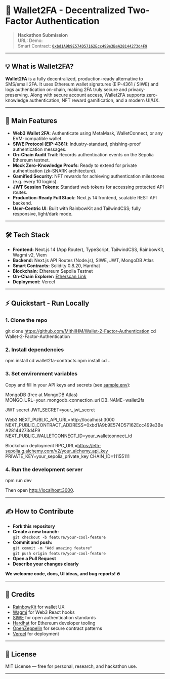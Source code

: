 # 🔐 Wallet2FA - Decentralized Two-Factor Authentication

> **Hackathon Submission**  
> URL: 
> Demo:   
> Smart Contract: [`0xbd1A9b9E574D57162Ecc499e3BeA28144273d4F9`](https://sepolia.etherscan.io/address/0xbd1A9b9E574D57162Ecc499e3BeA28144273d4F9)

---

## 💡 What is Wallet2FA?

**Wallet2FA** is a fully decentralized, production-ready alternative to SMS/email 2FA. It uses Ethereum wallet signatures (EIP-4361 / SIWE) and logs authentication on-chain, making 2FA truly secure and privacy-preserving. Along with secure account access, Wallet2FA supports zero-knowledge authentication, NFT reward gamification, and a modern UI/UX.

---

## 🚀 Main Features

- **Web3 Wallet 2FA**: Authenticate using MetaMask, WalletConnect, or any EVM-compatible wallet.
- **SIWE Protocol (EIP-4361)**: Industry-standard, phishing-proof authentication messages.
- **On-Chain Audit Trail**: Records authentication events on the Sepolia Ethereum testnet.
- **Mock Zero-Knowledge Proofs**: Ready to extend for private authentication (zk-SNARK architecture).
- **Gamified Security**: NFT rewards for achieving authentication milestones (e.g. every 10 logins).
- **JWT Session Tokens**: Standard web tokens for accessing protected API routes.
- **Production-Ready Full Stack**: Next.js 14 frontend, scalable REST API backend.
- **User-Centric UI**: Built with RainbowKit and TailwindCSS; fully responsive, light/dark mode.

---

## 🛠 Tech Stack

- **Frontend:** Next.js 14 (App Router), TypeScript, TailwindCSS, RainbowKit, Wagmi v2, Viem
- **Backend:** Next.js API Routes (Node.js), SIWE, JWT, MongoDB Atlas
- **Smart Contracts:** Solidity 0.8.20, Hardhat
- **Blockchain:** Ethereum Sepolia Testnet
- **On-Chain Explorer:** [Etherscan Link](https://sepolia.etherscan.io/address/0xbd1A9b9E574D57162Ecc499e3BeA28144273d4F9)
- **Deployment:** Vercel

---

## ⚡️ Quickstart - Run Locally

### 1. **Clone the repo**

git clone https://github.com/MithilHM/Wallet-2-Factor-Authentication
cd Wallet-2-Factor-Authentication


### 2. **Install dependencies**

npm install
cd wallet2fa-contracts
npm install
cd ..


### 3. **Set environment variables**

Copy and fill in your API keys and secrets (see [sample.env](.env.example)):

MongoDB (free at MongoDB Atlas)
MONGO_URL=your_mongodb_connection_uri
DB_NAME=wallet2fa

JWT secret
JWT_SECRET=your_jwt_secret

Web3
NEXT_PUBLIC_API_URL=http://localhost:3000
NEXT_PUBLIC_CONTRACT_ADDRESS=0xbd1A9b9E574D57162Ecc499e3BeA28144273d4F9
NEXT_PUBLIC_WALLETCONNECT_ID=your_walletconnect_id

Blockchain deployment
RPC_URL=https://eth-sepolia.g.alchemy.com/v2/your_alchemy_api_key
PRIVATE_KEY=your_sepolia_private_key
CHAIN_ID=11155111


### 4. **Run the development server**

npm run dev


Then open [http://localhost:3000](http://localhost:3000).

---

## ✍️ How to Contribute

- **Fork this repository**
- **Create a new branch:**  
  `git checkout -b feature/your-cool-feature`
- **Commit and push:**  
  `git commit -m "Add amazing feature"`  
  `git push origin feature/your-cool-feature`
- **Open a Pull Request**  
- **Describe your changes clearly**

**We welcome code, docs, UI ideas, and bug reports! 🔥**

---

## 🙏 Credits

- [RainbowKit](https://rainbowkit.com/) for wallet UX
- [Wagmi](https://wagmi.sh/) for Web3 React hooks
- [SIWE](https://login.xyz/) for open authentication standards
- [Hardhat](https://hardhat.org/) for Ethereum developer tooling
- [OpenZeppelin](https://openzeppelin.com/) for secure contract patterns
- [Vercel](https://vercel.com/) for deployment

---

## 📄 License

MIT License — free for personal, research, and hackathon use.

---

